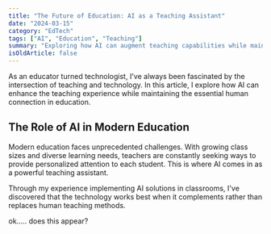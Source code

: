 ```yaml
---
title: "The Future of Education: AI as a Teaching Assistant"
date: "2024-03-15"
category: "EdTech"
tags: ["AI", "Education", "Teaching"]
summary: "Exploring how AI can augment teaching capabilities while maintaining the human touch in education."
isOldArticle: false
---
```


As an educator turned technologist, I've always been fascinated by the intersection of teaching and technology. 
In this article, I explore how AI can enhance the teaching experience while maintaining the essential human connection in education.

## The Role of AI in Modern Education

Modern education faces unprecedented challenges. With growing class sizes and diverse learning needs, 
teachers are constantly seeking ways to provide personalized attention to each student. 
This is where AI comes in as a powerful teaching assistant.

Through my experience implementing AI solutions in classrooms, I've discovered that the technology works best 
when it complements rather than replaces human teaching methods. 

ok..... does this appear?